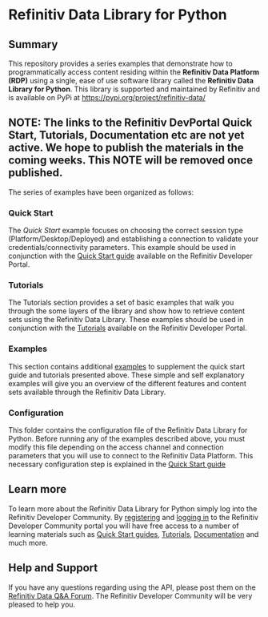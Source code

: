 # Refinitiv Data Library for Python

## Summary

This repository provides a series examples that demonstrate how to programmatically access content residing within the **Refinitiv Data Platform (RDP)** using a single, ease of use software library called the **Refinitiv Data Library for Python**. This library is supported and maintained by Refinitiv and is available on PyPi at https://pypi.org/project/refinitiv-data/

## NOTE: The links to the Refinitiv DevPortal Quick Start, Tutorials, Documentation etc are not yet active. We hope to publish the materials in the coming weeks. This NOTE will be removed once published.

The series of examples have been organized as follows:

### **Quick Start**

The *Quick Start* example focuses on choosing the correct session type (Platform/Desktop/Deployed) and establishing a connection to validate your credentials/connectivity parameters. This example should be used in conjunction with the [Quick Start guide](https://developers.refinitiv.com/en/api-catalog/refinitiv-data-platform/refinitiv-data-library-for-python/quick-start) available on the Refinitiv Developer Portal.


### **Tutorials**

The Tutorials section provides a set of basic examples that walk you through the some layers of the library and show how to retrieve content sets using the Refinitiv Data Library. These examples should be used in conjunction with the [Tutorials](https://developers.refinitiv.com/en/api-catalog/refinitiv-data-platform/refinitiv-data-library-for-python/learning) available on the Refinitiv Developer Portal.


### **Examples**

This section contains additional [examples](./Examples/README.md) to supplement the quick start guide and tutorials presented above. These simple and self explanatory examples will give you an overview of the different features and content sets available through the Refinitiv Data Library. 

### **Configuration**

This folder contains the configuration file of the Refinitiv Data Library for Python. Before running any of the examples described above, you must modify this file depending on the access channel and connection parameters that you will use to connect to the Refinitiv Data Platform. This necessary configuration step is explained in the [Quick Start guide](https://developers.refinitiv.com/en/api-catalog/refinitiv-data-platform/refinitiv-data-library-for-python/quick-start) 


## Learn more

 To learn more about the Refinitiv Data Library for Python simply log into the Refinitiv Developer Community. By [registering](https://developers.refinitiv.com/iam/register) and [logging in](https://developers.refinitiv.com/content/devportal/en_us/initCookie.html) to the Refinitiv Developer Community portal you will have free access to a number of learning materials such as [Quick Start guides](https://developers.refinitiv.com/en/api-catalog/refinitiv-data-platform/refinitiv-data-library-for-python/quick-start), [Tutorials](https://developers.refinitiv.com/en/api-catalog/refinitiv-data-platform/refinitiv-data-library-for-python/learning), [Documentation](https://developers.refinitiv.com/en/api-catalog/refinitiv-data-platform/refinitiv-data-library-for-python/docs) and much more.

## Help and Support

If you have any questions regarding using the API, please post them on the [Refinitiv Data Q&A Forum](https://community.developers.refinitiv.com/spaces/321/index.html). The Refinitiv Developer Community will be very pleased to help you.
